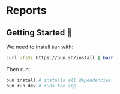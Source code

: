 # Reports

## Getting Started 🚀

We need to install `bun` with:

```sh
curl -fsSL https://bun.sh/install | bash
```

Then run:

```sh
bun install # installs all dependencies
bun run dev # runs the app
```
